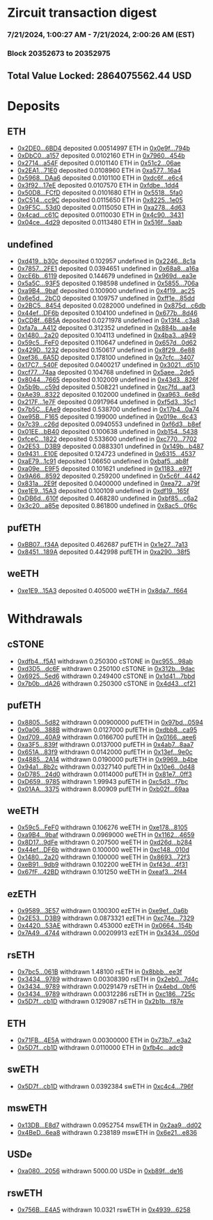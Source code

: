 # Zircuit transaction digest
### 7/21/2024, 1:00:27 AM - 7/21/2024, 2:00:26 AM (EST)
### Block 20352673 to 20352975

## Total Value Locked: 2864075562.44 USD

# Deposits
## ETH
- [0x2DE0...6BD4](https://etherscan.io/address/0x2DE0c00C32F935131fb893E66491D11377296BD4) deposited 0.00514997 ETH in [0x0e9f...794b](https://etherscan.io/tx/0x2DE0c00C32F935131fb893E66491D11377296BD4)
- [0xDbC0...a157](https://etherscan.io/address/0xDbC01827589967d4a5de33651898aF79bD11a157) deposited 0.0102160 ETH in [0x7960...454b](https://etherscan.io/tx/0xDbC01827589967d4a5de33651898aF79bD11a157)
- [0x2714...a54F](https://etherscan.io/address/0x271425EDf64d540d4872a1f878b2A79519B4a54F) deposited 0.0101140 ETH in [0x51c2...06ae](https://etherscan.io/tx/0x271425EDf64d540d4872a1f878b2A79519B4a54F)
- [0x2EA1...71E0](https://etherscan.io/address/0x2EA15f8e76A7011aB9d15aB1682a18078D1671E0) deposited 0.0108960 ETH in [0xa577...16a4](https://etherscan.io/tx/0x2EA15f8e76A7011aB9d15aB1682a18078D1671E0)
- [0x5968...DAa6](https://etherscan.io/address/0x59685044eD93BE70F1407A49a4c59144179CDAa6) deposited 0.0101100 ETH in [0xdc6f...e6c4](https://etherscan.io/tx/0x59685044eD93BE70F1407A49a4c59144179CDAa6)
- [0x3f92...17eE](https://etherscan.io/address/0x3f926d2A2D5F3ca63945a078Da4f2425068017eE) deposited 0.0107570 ETH in [0xfdbe...1dd4](https://etherscan.io/tx/0x3f926d2A2D5F3ca63945a078Da4f2425068017eE)
- [0x50D8...FCfD](https://etherscan.io/address/0x50D83c98C26AB4E0d3C07CE2434F954b2BCCFCfD) deposited 0.0101680 ETH in [0x5518...5fa0](https://etherscan.io/tx/0x50D83c98C26AB4E0d3C07CE2434F954b2BCCFCfD)
- [0xC514...cc9C](https://etherscan.io/address/0xC514A8897B2Ba0D36fD31Ce874a53EAb8a78cc9C) deposited 0.0115650 ETH in [0x8225...1e05](https://etherscan.io/tx/0xC514A8897B2Ba0D36fD31Ce874a53EAb8a78cc9C)
- [0x9F5C...53d0](https://etherscan.io/address/0x9F5C434E97752133bCF38c206b5023E35b6453d0) deposited 0.0115050 ETH in [0xa278...4d63](https://etherscan.io/tx/0x9F5C434E97752133bCF38c206b5023E35b6453d0)
- [0x4cad...c61C](https://etherscan.io/address/0x4cad56372b0c5D2980b6a11488146fABfc09c61C) deposited 0.0110030 ETH in [0x4c90...3431](https://etherscan.io/tx/0x4cad56372b0c5D2980b6a11488146fABfc09c61C)
- [0x04ce...4d29](https://etherscan.io/address/0x04ce835d627cC2ae3bf9aCc404892814db824d29) deposited 0.0113480 ETH in [0x516f...5aab](https://etherscan.io/tx/0x04ce835d627cC2ae3bf9aCc404892814db824d29)
## undefined
- [0xd419...b30c](https://etherscan.io/address/0xd419160f61e6F01c93a4EDf20a9CeD066504b30c) deposited 0.102957 undefined in [0x2246...8c1a](https://etherscan.io/tx/0xd419160f61e6F01c93a4EDf20a9CeD066504b30c)
- [0x7857...2FE1](https://etherscan.io/address/0x7857bD4A7319ea496165162D8B142e8D137E2FE1) deposited 0.0394651 undefined in [0x68a8...a16a](https://etherscan.io/tx/0x7857bD4A7319ea496165162D8B142e8D137E2FE1)
- [0xcE6b...6119](https://etherscan.io/address/0xcE6b38562BC726338B508c873a344555f8F46119) deposited 0.144679 undefined in [0x969d...ea3e](https://etherscan.io/tx/0xcE6b38562BC726338B508c873a344555f8F46119)
- [0x5a5C...93F5](https://etherscan.io/address/0x5a5C3318281C29EEF99179F2B613c00B0fA393F5) deposited 0.198598 undefined in [0x5855...706a](https://etherscan.io/tx/0x5a5C3318281C29EEF99179F2B613c00B0fA393F5)
- [0xa9B4...9baf](https://etherscan.io/address/0xa9B46602FBA80F1e6Cf918bC4c41f5E7e39b9baf) deposited 0.100900 undefined in [0x4f19...ac25](https://etherscan.io/tx/0xa9B46602FBA80F1e6Cf918bC4c41f5E7e39b9baf)
- [0x6e5d...2bC0](https://etherscan.io/address/0x6e5db8dC6618D764Aa95cEbb167C3ea009412bC0) deposited 0.109757 undefined in [0xff1e...85dd](https://etherscan.io/tx/0x6e5db8dC6618D764Aa95cEbb167C3ea009412bC0)
- [0x2BC5...8454](https://etherscan.io/address/0x2BC504F2Ee9Ec2B3010C47ED79aBb16A35338454) deposited 0.0282000 undefined in [0x875d...c6db](https://etherscan.io/tx/0x2BC504F2Ee9Ec2B3010C47ED79aBb16A35338454)
- [0x44ef...DF6b](https://etherscan.io/address/0x44efc8dF59Dc93aeABC4E2194E8f30264A45DF6b) deposited 0.104100 undefined in [0x677b...8d46](https://etherscan.io/tx/0x44efc8dF59Dc93aeABC4E2194E8f30264A45DF6b)
- [0xCD8f...6B5A](https://etherscan.io/address/0xCD8fAA20f513a5a09399C17c9DacC123447e6B5A) deposited 0.0271978 undefined in [0x13f4...c3a8](https://etherscan.io/tx/0xCD8fAA20f513a5a09399C17c9DacC123447e6B5A)
- [0xfa7a...A412](https://etherscan.io/address/0xfa7a3495C6d4f6C15F0D6e44dc3e87e5eBfBA412) deposited 0.312352 undefined in [0x884b...aa4e](https://etherscan.io/tx/0xfa7a3495C6d4f6C15F0D6e44dc3e87e5eBfBA412)
- [0x1480...2a20](https://etherscan.io/address/0x14803de3ebaaEbF3E4739109bF56832E74B72a20) deposited 0.104113 undefined in [0x4ba3...a949](https://etherscan.io/tx/0x14803de3ebaaEbF3E4739109bF56832E74B72a20)
- [0x59c5...FeF0](https://etherscan.io/address/0x59c5E18a736Ac6424A4253174cFD9625F5d5FeF0) deposited 0.110647 undefined in [0x657d...0d62](https://etherscan.io/tx/0x59c5E18a736Ac6424A4253174cFD9625F5d5FeF0)
- [0x429D...1232](https://etherscan.io/address/0x429D669467267e6C2DE839753D4276c031381232) deposited 0.150617 undefined in [0x8f29...6e88](https://etherscan.io/tx/0x429D669467267e6C2DE839753D4276c031381232)
- [0xef36...6A5D](https://etherscan.io/address/0xef36A35909E120276137E9BaC4Ac5129230d6A5D) deposited 0.178100 undefined in [0x7cfc...3407](https://etherscan.io/tx/0xef36A35909E120276137E9BaC4Ac5129230d6A5D)
- [0x17C7...540F](https://etherscan.io/address/0x17C7bCf50Cb5023302b51ddE865E19A0EAbA540F) deposited 0.0400217 undefined in [0x3021...d510](https://etherscan.io/tx/0x17C7bCf50Cb5023302b51ddE865E19A0EAbA540F)
- [0xcf77...74aa](https://etherscan.io/address/0xcf77B9812c69482DFc14344fa7e52E22177c74aa) deposited 0.104768 undefined in [0x5aee...2de5](https://etherscan.io/tx/0xcf77B9812c69482DFc14344fa7e52E22177c74aa)
- [0x8044...7665](https://etherscan.io/address/0x804423DefC307b359989b07553E36Bb6Ba607665) deposited 0.102009 undefined in [0x43d3...826f](https://etherscan.io/tx/0x804423DefC307b359989b07553E36Bb6Ba607665)
- [0x5b9b...c59d](https://etherscan.io/address/0x5b9b71a54c25ed42B66A4314A2008dB8BF13c59d) deposited 0.508221 undefined in [0xc7fd...aaf3](https://etherscan.io/tx/0x5b9b71a54c25ed42B66A4314A2008dB8BF13c59d)
- [0xAe39...8322](https://etherscan.io/address/0xAe39541E48Ed672ae1E5E31c6B7973987Fb68322) deposited 0.102000 undefined in [0xa963...6e8d](https://etherscan.io/tx/0xAe39541E48Ed672ae1E5E31c6B7973987Fb68322)
- [0x217F...1e7F](https://etherscan.io/address/0x217F937268e2507b8e68D8cc8d2888bf55Ba1e7F) deposited 0.0917964 undefined in [0xf5d3...35c1](https://etherscan.io/tx/0x217F937268e2507b8e68D8cc8d2888bf55Ba1e7F)
- [0x7b5C...EAe9](https://etherscan.io/address/0x7b5C217d50AE7B73A5F4B6aE2f757680D1b2EAe9) deposited 0.538700 undefined in [0x17b4...0a74](https://etherscan.io/tx/0x7b5C217d50AE7B73A5F4B6aE2f757680D1b2EAe9)
- [0xe95B...F165](https://etherscan.io/address/0xe95B55CC9D28922F07D3f95Eef6DF00FDb29F165) deposited 0.199000 undefined in [0x019e...6c43](https://etherscan.io/tx/0xe95B55CC9D28922F07D3f95Eef6DF00FDb29F165)
- [0x7c39...c26d](https://etherscan.io/address/0x7c391A7D40021D6b67eee8bc12560672aa8fc26d) deposited 0.0940553 undefined in [0xf6d3...b8ef](https://etherscan.io/tx/0x7c391A7D40021D6b67eee8bc12560672aa8fc26d)
- [0x01EE...bB40](https://etherscan.io/address/0x01EE9fedAC1c2f4434A4296F05Caf33EB39bbB40) deposited 0.100638 undefined in [0xb154...5438](https://etherscan.io/tx/0x01EE9fedAC1c2f4434A4296F05Caf33EB39bbB40)
- [0xfceC...1822](https://etherscan.io/address/0xfceCCF42BD06c1D9Ea192610eeaD8741D2221822) deposited 0.533600 undefined in [0xc770...7702](https://etherscan.io/tx/0xfceCCF42BD06c1D9Ea192610eeaD8741D2221822)
- [0x2E53...D3B9](https://etherscan.io/address/0x2E5300eAbf71950b00DDD6a59690cfD8852AD3B9) deposited 0.0883301 undefined in [0x149b...b487](https://etherscan.io/tx/0x2E5300eAbf71950b00DDD6a59690cfD8852AD3B9)
- [0x9431...E10E](https://etherscan.io/address/0x9431548803486EfCd5CeDcdD98Ff303183edE10E) deposited 0.124723 undefined in [0x6315...4537](https://etherscan.io/tx/0x9431548803486EfCd5CeDcdD98Ff303183edE10E)
- [0xaE79...1c91](https://etherscan.io/address/0xaE79cF5a2bBa7dA8a82F15556fd79147FF261c91) deposited 1.06650 undefined in [0xbaf5...ab8f](https://etherscan.io/tx/0xaE79cF5a2bBa7dA8a82F15556fd79147FF261c91)
- [0xa09e...E9F5](https://etherscan.io/address/0xa09eF243f7354c9bA405De0375813604755AE9F5) deposited 0.101621 undefined in [0x1183...e97f](https://etherscan.io/tx/0xa09eF243f7354c9bA405De0375813604755AE9F5)
- [0x9A66...8592](https://etherscan.io/address/0x9A66523e78F7f9734928F6ed45e3B1DD41F58592) deposited 0.259200 undefined in [0x5c6f...4442](https://etherscan.io/tx/0x9A66523e78F7f9734928F6ed45e3B1DD41F58592)
- [0x831a...2E9f](https://etherscan.io/address/0x831a7eAd07c705B0C4d0B91A6bA327cb24172E9f) deposited 0.0400000 undefined in [0xea72...a79f](https://etherscan.io/tx/0x831a7eAd07c705B0C4d0B91A6bA327cb24172E9f)
- [0xe1E9...15A3](https://etherscan.io/address/0xe1E94741276D0D5A266DD659B13Bd27C693615A3) deposited 0.100109 undefined in [0xdf19...165f](https://etherscan.io/tx/0xe1E94741276D0D5A266DD659B13Bd27C693615A3)
- [0xDB6d...610f](https://etherscan.io/address/0xDB6dED7034DC4224eb552349f696A9360377610f) deposited 0.468280 undefined in [0xbf85...c6a2](https://etherscan.io/tx/0xDB6dED7034DC4224eb552349f696A9360377610f)
- [0x3c20...a85e](https://etherscan.io/address/0x3c20AB24c85A3277E52Fe8FAecfb2eA4D657a85e) deposited 0.861800 undefined in [0x8ac5...0f6c](https://etherscan.io/tx/0x3c20AB24c85A3277E52Fe8FAecfb2eA4D657a85e)
## pufETH
- [0xBB07...f34A](https://etherscan.io/address/0xBB078888dab6D601c47964fd1256fAb9E176f34A) deposited 0.462687 pufETH in [0x1e27...7a13](https://etherscan.io/tx/0xBB078888dab6D601c47964fd1256fAb9E176f34A)
- [0x8451...189A](https://etherscan.io/address/0x8451B822f0466788A3ebc6965f2611858DDB189A) deposited 0.442998 pufETH in [0xa290...38f5](https://etherscan.io/tx/0x8451B822f0466788A3ebc6965f2611858DDB189A)
## weETH
- [0xe1E9...15A3](https://etherscan.io/address/0xe1E94741276D0D5A266DD659B13Bd27C693615A3) deposited 0.405000 weETH in [0x8da7...f664](https://etherscan.io/tx/0xe1E94741276D0D5A266DD659B13Bd27C693615A3)
# Withdrawals
## cSTONE
- [0xdfb4...f5A1](https://etherscan.io/address/0xdfb43865aE4A4dD35f54C78779b55562a73Ef5A1) withdrawn 0.250300 cSTONE in [0xc955...98ab](https://etherscan.io/tx/0xdfb43865aE4A4dD35f54C78779b55562a73Ef5A1)
- [0xd3D5...dc6F](https://etherscan.io/address/0xd3D5f922774Da3648D2b4265986cbE9B8f30dc6F) withdrawn 0.250100 cSTONE in [0x312b...9dac](https://etherscan.io/tx/0xd3D5f922774Da3648D2b4265986cbE9B8f30dc6F)
- [0x6925...5ed6](https://etherscan.io/address/0x69252A93a6d8f51FA9E05B0C4Bb481F33b9f5ed6) withdrawn 0.249400 cSTONE in [0x1d41...7bbd](https://etherscan.io/tx/0x69252A93a6d8f51FA9E05B0C4Bb481F33b9f5ed6)
- [0x7b0b...dA26](https://etherscan.io/address/0x7b0b1C0b1F851fA51715dAf371cAb147111BdA26) withdrawn 0.250300 cSTONE in [0x4d43...cf21](https://etherscan.io/tx/0x7b0b1C0b1F851fA51715dAf371cAb147111BdA26)
## pufETH
- [0x8805...5d82](https://etherscan.io/address/0x880566BD0577b06528fC694E791bdF34Ad115d82) withdrawn 0.00900000 pufETH in [0x97bd...0594](https://etherscan.io/tx/0x880566BD0577b06528fC694E791bdF34Ad115d82)
- [0x0a06...388B](https://etherscan.io/address/0x0a061a1C6CEaac269Ba07418c8141eE1a6F4388B) withdrawn 0.0127000 pufETH in [0xdbb8...ca95](https://etherscan.io/tx/0x0a061a1C6CEaac269Ba07418c8141eE1a6F4388B)
- [0xd709...40A9](https://etherscan.io/address/0xd7097dF91C2bB11CBd0555B0418F75aC46D040A9) withdrawn 0.0166700 pufETH in [0x0166...aee6](https://etherscan.io/tx/0xd7097dF91C2bB11CBd0555B0418F75aC46D040A9)
- [0xa3F5...839f](https://etherscan.io/address/0xa3F5c1cE83D78c473d216BD66489A1A5F703839f) withdrawn 0.0137000 pufETH in [0x4ab7...8aa7](https://etherscan.io/tx/0xa3F5c1cE83D78c473d216BD66489A1A5F703839f)
- [0x651A...83f9](https://etherscan.io/address/0x651A12d88e60bAAb25825b11DC17F5099eDD83f9) withdrawn 0.0142000 pufETH in [0x13ef...9e0c](https://etherscan.io/tx/0x651A12d88e60bAAb25825b11DC17F5099eDD83f9)
- [0x4885...2A14](https://etherscan.io/address/0x48858c522253F6f059a2770Cc226ED633c932A14) withdrawn 0.0190000 pufETH in [0x9969...b4be](https://etherscan.io/tx/0x48858c522253F6f059a2770Cc226ED633c932A14)
- [0x94a1...8b2c](https://etherscan.io/address/0x94a1EFBb37B75eF96da582CFe0ff871016668b2c) withdrawn 0.0327140 pufETH in [0x10e6...0d48](https://etherscan.io/tx/0x94a1EFBb37B75eF96da582CFe0ff871016668b2c)
- [0xD785...24d0](https://etherscan.io/address/0xD78506826699996E56BE75947Ea4fB37466F24d0) withdrawn 0.0114000 pufETH in [0x81e7...0ff3](https://etherscan.io/tx/0xD78506826699996E56BE75947Ea4fB37466F24d0)
- [0xD659...9785](https://etherscan.io/address/0xD65965D6035aeB1d635A2F55a3DaCf937f899785) withdrawn 1.99943 pufETH in [0xc5d3...f7bc](https://etherscan.io/tx/0xD65965D6035aeB1d635A2F55a3DaCf937f899785)
- [0x01AA...3375](https://etherscan.io/address/0x01AACabf3b35E8b334a9b2129eb08C1f90e43375) withdrawn 8.00909 pufETH in [0xb02f...69aa](https://etherscan.io/tx/0x01AACabf3b35E8b334a9b2129eb08C1f90e43375)
## weETH
- [0x59c5...FeF0](https://etherscan.io/address/0x59c5E18a736Ac6424A4253174cFD9625F5d5FeF0) withdrawn 0.106276 weETH in [0xe178...8105](https://etherscan.io/tx/0x59c5E18a736Ac6424A4253174cFD9625F5d5FeF0)
- [0xa9B4...9baf](https://etherscan.io/address/0xa9B46602FBA80F1e6Cf918bC4c41f5E7e39b9baf) withdrawn 0.0969000 weETH in [0x1162...4659](https://etherscan.io/tx/0xa9B46602FBA80F1e6Cf918bC4c41f5E7e39b9baf)
- [0x8D17...9dFe](https://etherscan.io/address/0x8D17fBDeDc36E043541B7183192178E38E2F9dFe) withdrawn 0.207500 weETH in [0xd26d...b284](https://etherscan.io/tx/0x8D17fBDeDc36E043541B7183192178E38E2F9dFe)
- [0x44ef...DF6b](https://etherscan.io/address/0x44efc8dF59Dc93aeABC4E2194E8f30264A45DF6b) withdrawn 0.100000 weETH in [0xc148...010d](https://etherscan.io/tx/0x44efc8dF59Dc93aeABC4E2194E8f30264A45DF6b)
- [0x1480...2a20](https://etherscan.io/address/0x14803de3ebaaEbF3E4739109bF56832E74B72a20) withdrawn 0.100000 weETH in [0x8693...72f3](https://etherscan.io/tx/0x14803de3ebaaEbF3E4739109bF56832E74B72a20)
- [0xeB91...9db9](https://etherscan.io/address/0xeB91BEfBf37540E86c4ED3f9e5d7dB5EbC129db9) withdrawn 0.102200 weETH in [0xf43d...4f31](https://etherscan.io/tx/0xeB91BEfBf37540E86c4ED3f9e5d7dB5EbC129db9)
- [0x67fF...42BD](https://etherscan.io/address/0x67fF12717009F03aB7F9d73c742a48bd370d42BD) withdrawn 0.101250 weETH in [0xeaf3...2f44](https://etherscan.io/tx/0x67fF12717009F03aB7F9d73c742a48bd370d42BD)
## ezETH
- [0x9589...3E57](https://etherscan.io/address/0x958914bc3Fc61629dcc5c11Ce9d2E1DC254F3E57) withdrawn 0.100300 ezETH in [0xe9ef...0a6b](https://etherscan.io/tx/0x958914bc3Fc61629dcc5c11Ce9d2E1DC254F3E57)
- [0x2E53...D3B9](https://etherscan.io/address/0x2E5300eAbf71950b00DDD6a59690cfD8852AD3B9) withdrawn 0.0873321 ezETH in [0xc74e...7329](https://etherscan.io/tx/0x2E5300eAbf71950b00DDD6a59690cfD8852AD3B9)
- [0x4420...53AE](https://etherscan.io/address/0x4420aCB8F341c8165FF46255e8372D5684DF53AE) withdrawn 0.453000 ezETH in [0x0664...154b](https://etherscan.io/tx/0x4420aCB8F341c8165FF46255e8372D5684DF53AE)
- [0x7A49...4744](https://etherscan.io/address/0x7A493Be5c2ce014cD049Bf178a1ac0Db1B434744) withdrawn 0.00209913 ezETH in [0x3434...050d](https://etherscan.io/tx/0x7A493Be5c2ce014cD049Bf178a1ac0Db1B434744)
## rsETH
- [0x7bc5...061B](https://etherscan.io/address/0x7bc520D9C11a3Cd79fb2b24387E57B92D3f8061B) withdrawn 1.48100 rsETH in [0x8bbb...ee3f](https://etherscan.io/tx/0x7bc520D9C11a3Cd79fb2b24387E57B92D3f8061B)
- [0x3434...9789](https://etherscan.io/address/0x34349c5569e7B846c3558961552D2202760A9789) withdrawn 0.00308390 rsETH in [0x2eb0...7d4c](https://etherscan.io/tx/0x34349c5569e7B846c3558961552D2202760A9789)
- [0x3434...9789](https://etherscan.io/address/0x34349c5569e7B846c3558961552D2202760A9789) withdrawn 0.00291479 rsETH in [0x4ebd...0bf6](https://etherscan.io/tx/0x34349c5569e7B846c3558961552D2202760A9789)
- [0x3434...9789](https://etherscan.io/address/0x34349c5569e7B846c3558961552D2202760A9789) withdrawn 0.00312286 rsETH in [0xc186...725c](https://etherscan.io/tx/0x34349c5569e7B846c3558961552D2202760A9789)
- [0x5D7f...cb1D](https://etherscan.io/address/0x5D7fFC25496047ff0A6FAeF4516502d7412acb1D) withdrawn 0.129087 rsETH in [0x2b1b...f87e](https://etherscan.io/tx/0x5D7fFC25496047ff0A6FAeF4516502d7412acb1D)
## ETH
- [0x71FB...4E5A](https://etherscan.io/address/0x71FBC0e2eE27aB3AbDA27c377483ea902ec34E5A) withdrawn 0.00300000 ETH in [0x73b7...e3a2](https://etherscan.io/tx/0x71FBC0e2eE27aB3AbDA27c377483ea902ec34E5A)
- [0x5D7f...cb1D](https://etherscan.io/address/0x5D7fFC25496047ff0A6FAeF4516502d7412acb1D) withdrawn 0.0110000 ETH in [0xfb4c...adc9](https://etherscan.io/tx/0x5D7fFC25496047ff0A6FAeF4516502d7412acb1D)
## swETH
- [0x5D7f...cb1D](https://etherscan.io/address/0x5D7fFC25496047ff0A6FAeF4516502d7412acb1D) withdrawn 0.0392384 swETH in [0xc4c4...796f](https://etherscan.io/tx/0x5D7fFC25496047ff0A6FAeF4516502d7412acb1D)
## mswETH
- [0x13DB...E8d7](https://etherscan.io/address/0x13DBdAeaB74FB5d43387c07beB020D0A6258E8d7) withdrawn 0.0952754 mswETH in [0x2aa9...dd02](https://etherscan.io/tx/0x13DBdAeaB74FB5d43387c07beB020D0A6258E8d7)
- [0x4BeD...6ea8](https://etherscan.io/address/0x4BeDF2cF04F43E6BF9B2C8102D094d32374A6ea8) withdrawn 0.238189 mswETH in [0x6e21...e836](https://etherscan.io/tx/0x4BeDF2cF04F43E6BF9B2C8102D094d32374A6ea8)
## USDe
- [0xa080...2056](https://etherscan.io/address/0xa080b9Eb16972ce9262018a09906C133A0Cb2056) withdrawn 5000.00 USDe in [0xb89f...de16](https://etherscan.io/tx/0xa080b9Eb16972ce9262018a09906C133A0Cb2056)
## rswETH
- [0x756B...E4A5](https://etherscan.io/address/0x756B8893AE0A928eDefFbFE55B6c1e4C14d2E4A5) withdrawn 10.0321 rswETH in [0x4939...6258](https://etherscan.io/tx/0x756B8893AE0A928eDefFbFE55B6c1e4C14d2E4A5)
